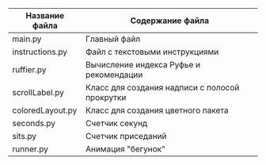 Название файла  | Содержание файла
--------------- |---------------------
main.py         | Главный файл
instructions.py | Файл с текстовыми инструкциями
ruffier.py      | Вычисление индекса Руфье и рекомендации
scrollLabel.py  | Класс для создания надписи с полосой прокрутки
coloredLayout.py| Класс для создания цветного пакета
seconds.py      | Счетчик секунд
sits.py         | Счетчик приседаний
runner.py       | Анимация "бегунок"
